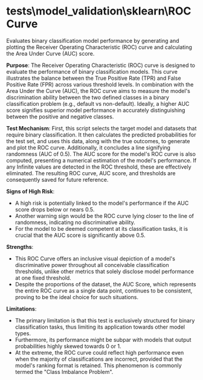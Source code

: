 # tests\model_validation\sklearn\ROCCurve

Evaluates binary classification model performance by generating and plotting the Receiver Operating Characteristic
(ROC) curve and calculating the Area Under Curve (AUC) score.

**Purpose**:
The Receiver Operating Characteristic (ROC) curve is designed to evaluate the performance of binary classification
models. This curve illustrates the balance between the True Positive Rate (TPR) and False Positive Rate (FPR)
across various threshold levels. In combination with the Area Under the Curve (AUC), the ROC curve aims to measure
the model's discrimination ability between the two defined classes in a binary classification problem (e.g.,
default vs non-default). Ideally, a higher AUC score signifies superior model performance in accurately
distinguishing between the positive and negative classes.

**Test Mechanism**:
First, this script selects the target model and datasets that require binary classification. It then calculates the
predicted probabilities for the test set, and uses this data, along with the true outcomes, to generate and plot
the ROC curve. Additionally, it concludes a line signifying randomness (AUC of 0.5). The AUC score for the model's
ROC curve is also computed, presenting a numerical estimation of the model's performance. If any Infinite values
are detected in the ROC threshold, these are effectively eliminated. The resulting ROC curve, AUC score, and
thresholds are consequently saved for future reference.

**Signs of High Risk**:
- A high risk is potentially linked to the model's performance if the AUC score drops below or nears 0.5.
- Another warning sign would be the ROC curve lying closer to the line of randomness, indicating no discriminative
ability.
- For the model to be deemed competent at its classification tasks, it is crucial that the AUC score is
significantly above 0.5.

**Strengths**:
- This ROC Curve offers an inclusive visual depiction of a model's discriminative power throughout all conceivable
classification thresholds, unlike other metrics that solely disclose model performance at one fixed threshold.
- Despite the proportions of the dataset, the AUC Score, which represents the entire ROC curve as a single data
point, continues to be consistent, proving to be the ideal choice for such situations.

**Limitations**:
- The primary limitation is that this test is exclusively structured for binary classification tasks, thus limiting
its application towards other model types.
- Furthermore, its performance might be subpar with models that output probabilities highly skewed towards 0 or 1.
- At the extreme, the ROC curve could reflect high performance even when the majority of classifications are
incorrect, provided that the model's ranking format is retained. This phenomenon is commonly termed the "Class
Imbalance Problem".